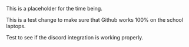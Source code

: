 This is a placeholder for the time being.

This is a test change to make sure that Github works 100% on the school laptops.

Test to see if the discord integration is working properly.
